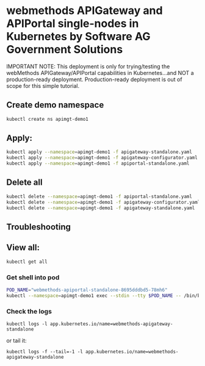 # webmethods APIGateway and APIPortal single-nodes in Kubernetes by Software AG Government Solutions 

IMPORTANT NOTE: This deployment is only for trying/testing the webMethods APIGateway/APIPortal capabilities in Kubernetes...and NOT a production-ready deployment.
Production-ready deployment is out of scope for this simple tutorial.

## Create demo namespace

```bash
kubectl create ns apimgt-demo1
```

## Apply:

```bash
kubectl apply --namespace=apimgt-demo1 -f apigateway-standalone.yaml
kubectl apply --namespace=apimgt-demo1 -f apigateway-configurator.yaml
kubectl apply --namespace=apimgt-demo1 -f apiportal-standalone.yaml
```

## Delete all

```bash
kubectl delete --namespace=apimgt-demo1 -f apiportal-standalone.yaml
kubectl delete --namespace=apimgt-demo1 -f apigateway-configurator.yaml
kubectl delete --namespace=apimgt-demo1 -f apigateway-standalone.yaml
```

## Troubleshooting

## View all:

```bash
kubectl get all          
```

### Get shell into pod

```bash
POD_NAME="webmethods-apiportal-standalone-8695dddbd5-78mh6"
kubectl --namespace=apimgt-demo1 exec --stdin --tty $POD_NAME -- /bin/bash
```

### Check the logs

```
kubectl logs -l app.kubernetes.io/name=webmethods-apigateway-standalone
```

or tail it:

```
kubectl logs -f --tail=-1 -l app.kubernetes.io/name=webmethods-apigateway-standalone
```